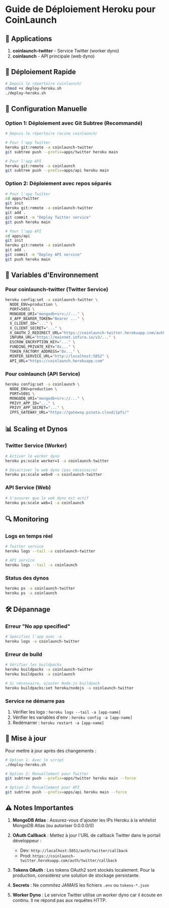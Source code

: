# Guide de Déploiement Heroku pour CoinLaunch

## 📱 Applications

1. **coinlaunch-twitter** - Service Twitter (worker dyno)
2. **coinlaunch** - API principale (web dyno)

## 🚀 Déploiement Rapide

```bash
# Depuis le répertoire coinlaunch/
chmod +x deploy-heroku.sh
./deploy-heroku.sh
```

## 🔧 Configuration Manuelle

### Option 1: Déploiement avec Git Subtree (Recommandé)

```bash
# Depuis le répertoire racine coinlaunch/

# Pour l'app Twitter
heroku git:remote -a coinlaunch-twitter
git subtree push --prefix=apps/twitter heroku main

# Pour l'app API
heroku git:remote -a coinlaunch
git subtree push --prefix=apps/api heroku main
```

### Option 2: Déploiement avec repos séparés

```bash
# Pour l'app Twitter
cd apps/twitter
git init
heroku git:remote -a coinlaunch-twitter
git add .
git commit -m "Deploy Twitter service"
git push heroku main

# Pour l'app API
cd apps/api
git init
heroku git:remote -a coinlaunch
git add .
git commit -m "Deploy API service"
git push heroku main
```

## 🔐 Variables d'Environnement

### Pour coinlaunch-twitter (Twitter Service)

```bash
heroku config:set -a coinlaunch-twitter \
  NODE_ENV=production \
  PORT=5051 \
  MONGODB_URI="mongodb+srv://..." \
  X_APP_BEARER_TOKEN="Bearer ..." \
  X_CLIENT_ID="..." \
  X_CLIENT_SECRET="..." \
  X_OAUTH_2_REDIRECT_URL="https://coinlaunch-twitter.herokuapp.com/auth/twitter/callback" \
  INFURA_URL="https://mainnet.infura.io/v3/..." \
  ESCROW_ENCRYPTION_KEY="..." \
  FUNDING_PRIVATE_KEY="0x..." \
  TOKEN_FACTORY_ADDRESS="0x..." \
  MINTER_SERVICE_URL="http://localhost:5052" \
  API_URL="https://coinlaunch.herokuapp.com"
```

### Pour coinlaunch (API Service)

```bash
heroku config:set -a coinlaunch \
  NODE_ENV=production \
  PORT=5001 \
  MONGODB_URI="mongodb+srv://..." \
  PRIVY_APP_ID="..." \
  PRIVY_APP_SECRET="..." \
  IPFS_GATEWAY_URL="https://gateway.pinata.cloud/ipfs/"
```

## 📊 Scaling et Dynos

### Twitter Service (Worker)
```bash
# Activer le worker dyno
heroku ps:scale worker=1 -a coinlaunch-twitter

# Désactiver le web dyno (pas nécessaire)
heroku ps:scale web=0 -a coinlaunch-twitter
```

### API Service (Web)
```bash
# S'assurer que le web dyno est actif
heroku ps:scale web=1 -a coinlaunch
```

## 🔍 Monitoring

### Logs en temps réel
```bash
# Twitter service
heroku logs --tail -a coinlaunch-twitter

# API service
heroku logs --tail -a coinlaunch
```

### Status des dynos
```bash
heroku ps -a coinlaunch-twitter
heroku ps -a coinlaunch
```

## 🛠️ Dépannage

### Erreur "No app specified"
```bash
# Spécifiez l'app avec -a
heroku logs -a coinlaunch-twitter
```

### Erreur de build
```bash
# Vérifier les buildpacks
heroku buildpacks -a coinlaunch-twitter
heroku buildpacks -a coinlaunch

# Si nécessaire, ajouter Node.js buildpack
heroku buildpacks:set heroku/nodejs -a coinlaunch-twitter
```

### Service ne démarre pas
1. Vérifier les logs : `heroku logs --tail -a [app-name]`
2. Vérifier les variables d'env : `heroku config -a [app-name]`
3. Redémarrer : `heroku restart -a [app-name]`

## 🔄 Mise à jour

Pour mettre à jour après des changements :

```bash
# Option 1: Avec le script
./deploy-heroku.sh

# Option 2: Manuellement pour Twitter
git subtree push --prefix=apps/twitter heroku main --force

# Option 2: Manuellement pour API
git subtree push --prefix=apps/api heroku main --force
```

## ⚠️ Notes Importantes

1. **MongoDB Atlas** : Assurez-vous d'ajouter les IPs Heroku à la whitelist MongoDB Atlas (ou autoriser 0.0.0.0/0)

2. **OAuth Callback** : Mettez à jour l'URL de callback Twitter dans le portail développeur :
   - Dev: `http://localhost:5051/auth/twitter/callback`
   - Prod: `https://coinlaunch-twitter.herokuapp.com/auth/twitter/callback`

3. **Tokens OAuth** : Les tokens OAuth2 sont stockés localement. Pour la production, considérez une solution de stockage persistante.

4. **Secrets** : Ne commitez JAMAIS les fichiers `.env` ou `tokens-*.json`

5. **Worker Dyno** : Le service Twitter utilise un worker dyno car il écoute en continu. Il ne répond pas aux requêtes HTTP. 